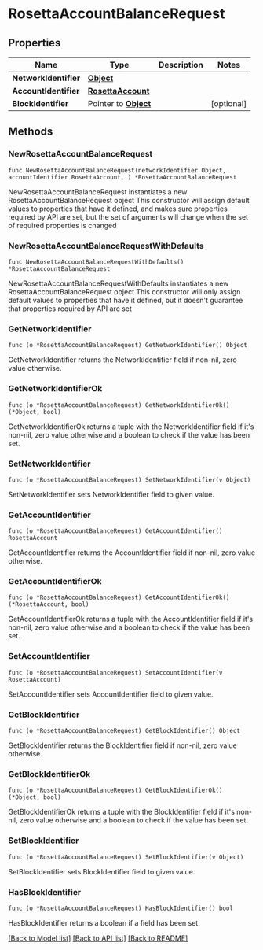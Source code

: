 # RosettaAccountBalanceRequest

## Properties

Name | Type | Description | Notes
------------ | ------------- | ------------- | -------------
**NetworkIdentifier** | [**Object**](Object.md) |  | 
**AccountIdentifier** | [**RosettaAccount**](RosettaAccount.md) |  | 
**BlockIdentifier** | Pointer to [**Object**](Object.md) |  | [optional] 

## Methods

### NewRosettaAccountBalanceRequest

`func NewRosettaAccountBalanceRequest(networkIdentifier Object, accountIdentifier RosettaAccount, ) *RosettaAccountBalanceRequest`

NewRosettaAccountBalanceRequest instantiates a new RosettaAccountBalanceRequest object
This constructor will assign default values to properties that have it defined,
and makes sure properties required by API are set, but the set of arguments
will change when the set of required properties is changed

### NewRosettaAccountBalanceRequestWithDefaults

`func NewRosettaAccountBalanceRequestWithDefaults() *RosettaAccountBalanceRequest`

NewRosettaAccountBalanceRequestWithDefaults instantiates a new RosettaAccountBalanceRequest object
This constructor will only assign default values to properties that have it defined,
but it doesn't guarantee that properties required by API are set

### GetNetworkIdentifier

`func (o *RosettaAccountBalanceRequest) GetNetworkIdentifier() Object`

GetNetworkIdentifier returns the NetworkIdentifier field if non-nil, zero value otherwise.

### GetNetworkIdentifierOk

`func (o *RosettaAccountBalanceRequest) GetNetworkIdentifierOk() (*Object, bool)`

GetNetworkIdentifierOk returns a tuple with the NetworkIdentifier field if it's non-nil, zero value otherwise
and a boolean to check if the value has been set.

### SetNetworkIdentifier

`func (o *RosettaAccountBalanceRequest) SetNetworkIdentifier(v Object)`

SetNetworkIdentifier sets NetworkIdentifier field to given value.


### GetAccountIdentifier

`func (o *RosettaAccountBalanceRequest) GetAccountIdentifier() RosettaAccount`

GetAccountIdentifier returns the AccountIdentifier field if non-nil, zero value otherwise.

### GetAccountIdentifierOk

`func (o *RosettaAccountBalanceRequest) GetAccountIdentifierOk() (*RosettaAccount, bool)`

GetAccountIdentifierOk returns a tuple with the AccountIdentifier field if it's non-nil, zero value otherwise
and a boolean to check if the value has been set.

### SetAccountIdentifier

`func (o *RosettaAccountBalanceRequest) SetAccountIdentifier(v RosettaAccount)`

SetAccountIdentifier sets AccountIdentifier field to given value.


### GetBlockIdentifier

`func (o *RosettaAccountBalanceRequest) GetBlockIdentifier() Object`

GetBlockIdentifier returns the BlockIdentifier field if non-nil, zero value otherwise.

### GetBlockIdentifierOk

`func (o *RosettaAccountBalanceRequest) GetBlockIdentifierOk() (*Object, bool)`

GetBlockIdentifierOk returns a tuple with the BlockIdentifier field if it's non-nil, zero value otherwise
and a boolean to check if the value has been set.

### SetBlockIdentifier

`func (o *RosettaAccountBalanceRequest) SetBlockIdentifier(v Object)`

SetBlockIdentifier sets BlockIdentifier field to given value.

### HasBlockIdentifier

`func (o *RosettaAccountBalanceRequest) HasBlockIdentifier() bool`

HasBlockIdentifier returns a boolean if a field has been set.


[[Back to Model list]](../README.md#documentation-for-models) [[Back to API list]](../README.md#documentation-for-api-endpoints) [[Back to README]](../README.md)


